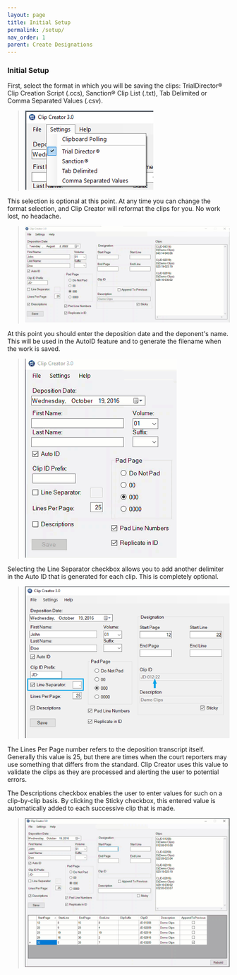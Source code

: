 ```yaml
---
layout: page
title: Initial Setup
permalink: /setup/
nav_order: 1
parent: Create Designations
---
```


### Initial Setup

First, select the format in which you will be saving the clips: TrialDirector® Clip Creation Script (.ccs), Sanction® Clip List (.txt), Tab Delimited or Comma Separated Values (.csv). 

> ![Screen Grab - Format Selection](../assets/ui_menu_settings_cropped.png)

This selection is optional at this point.  At any time you can change the format selection, and Clip Creator will reformat the clips for you. No work lost, no headache.

> ![Screen Grab - Animation of Format Change](../assets/formatting_autoConversion.gif)

At this point you should enter the deposition date and the deponent's name.  This will be used in the AutoID feature and to generate the filename when the work is saved.

> ![Screen Grab - Deponent Info](../assets/depoInfo_AutoID.gif)

Selecting the Line Separator checkbox allows you to add another delimiter in the Auto ID that is generated for each clip.  This is completely optional.

> ![Screen Grab - Line Separator option](../assets/depoInfo_AutoID_lineSeparator.png)

The Lines Per Page number refers to the deposition transcript itself.  Generally this value is 25, but there are times when the court reporters may use something that differs from the standard.  Clip Creator uses this value to validate the clips as they are processed and alerting the user to potential errors.

The Descriptions checkbox enables the user to enter values for such on a clip-by-clip basis.  By clicking the Sticky checkbox, this entered value is automatically added to each successive clip that is made.

> ![Screen Grab - Description Field](../assets/manualClipEntry_non-StickyDescription.gif)